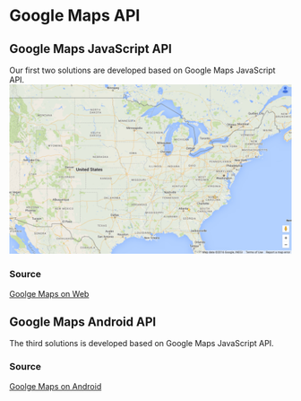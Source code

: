 # Google Maps API

## Google Maps JavaScript API
Our first two solutions are developed based on Google Maps JavaScript API.
![ScreenShot](https://github.com/arnabsaha1011/mypackse/blob/master/Mar%201/base/screenshot.png)

### Source
[Goolge Maps on Web](https://developers.google.com/maps/documentation/javascript/)

## Google Maps Android API
The third solutions is developed based on Google Maps JavaScript API.
### Source
[Goolge Maps on Android](https://github.com/googlemaps/android-samples/tree/master/ApiDemos)